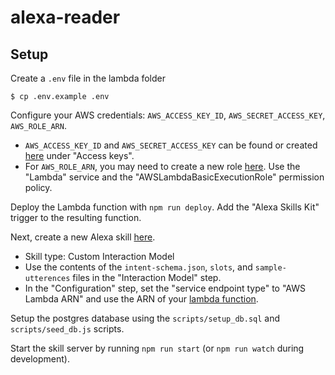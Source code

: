 # alexa-reader

## Setup

Create a `.env` file in the lambda folder

    $ cp .env.example .env

Configure your AWS credentials: `AWS_ACCESS_KEY_ID`, `AWS_SECRET_ACCESS_KEY`, `AWS_ROLE_ARN`.

* `AWS_ACCESS_KEY_ID` and `AWS_SECRET_ACCESS_KEY` can be found or created [here](https://console.aws.amazon.com/iam/home?region=us-east-1#/security_credential) under "Access keys".
* For `AWS_ROLE_ARN`, you may need to create a new role [here](https://console.aws.amazon.com/iam/home?region=us-east-1#/roles). Use the "Lambda" service and the "AWSLambdaBasicExecutionRole" permission policy.

Deploy the Lambda function with `npm run deploy`. Add the "Alexa Skills Kit" trigger to the resulting function.

Next, create a new Alexa skill [here](https://developer.amazon.com/edw/home.html#/skills).

* Skill type: Custom Interaction Model
* Use the contents of the `intent-schema.json`, `slots`, and `sample-utterences` files in the "Interaction Model" step.
* In the "Configuration" step, set the "service endpoint type" to "AWS Lambda ARN" and use the ARN of your [lambda function](https://console.aws.amazon.com/lambda/home?region=us-east-1#/functions).

Setup the postgres database using the `scripts/setup_db.sql` and `scripts/seed_db.js` scripts.

Start the skill server by running `npm run start` (or `npm run watch` during development).

